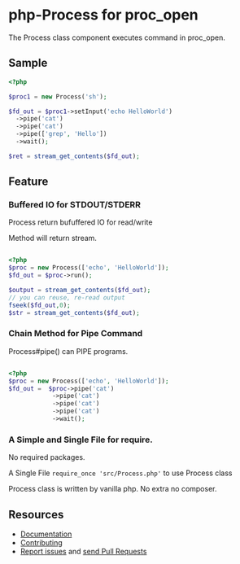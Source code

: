 php-Process for proc_open
=================

The Process class component executes command in proc_open.
  

Sample
------
```php
<?php

$proc1 = new Process('sh');

$fd_out = $proc1->setInput('echo HelloWorld')
  ->pipe('cat')
  ->pipe('cat')
  ->pipe(['grep', 'Hello'])
  ->wait();

$ret = stream_get_contents($fd_out);

```

Feature
----

### Buffered IO for STDOUT/STDERR

Process return bufuffered IO for read/write

Method will return stream.

```php

<?php
$proc = new Process(['echo', 'HelloWorld']);
$fd_out = $proc->run();

$output = stream_get_contents($fd_out);
// you can reuse, re-read output  
fseek($fd_out,0);
$str = stream_get_contents($fd_out);
```

### Chain Method for Pipe Command

Process#pipe() can PIPE programs.

```php

<?php
$proc = new Process(['echo', 'HelloWorld']);
$fd_out =  $proc->pipe('cat')
            ->pipe('cat')
            ->pipe('cat')
            ->pipe('cat')
            ->wait();
```

### A Simple and Single File for require.

No required packages.

A Single File ` require_once 'src/Process.php' `  to use  Process class 

Process class is written by vanilla php. No extra no composer.


Resources
---------

  * [Documentation]()
  * [Contributing]()
  * [Report issues](https://github.com/takuya/php-process/issues) and
    [send Pull Requests](https://github.com/takuya/php-process/pulls)
